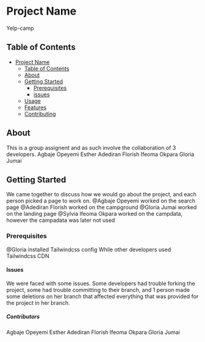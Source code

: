 # Project Name

 Yelp-camp

## Table of Contents

- [Project Name](#project-name)
  - [Table of Contents](#table-of-contents)
  - [About](#about)
  - [Getting Started](#getting-started)
    - [Prerequisites](#prerequisites)
    - [issues](#issues)
  - [Usage](#usage)
  - [Features](#features)
  - [Contributing](#contributing)

## About

This is a group assignent and as such involve the collaboration of 3 developers.
Agbaje Opeyemi Esther
Adediran Florish
Ifeoma Okpara
Gloria Jumai

## Getting Started

We came together to discuss how we would go about the project, and each person picked a page to work on.
@Agbaje Opeyemi worked on the search page
@Adediran Florish worked on the campground
@Gloria Jumai worked on the landing page
@Sylvia Ifeoma Okpara worked on the campdata, however the campadata was later not used

### Prerequisites

@Gloria installed Tailwindcss config
While other developers used Tailwindcss CDN

#### Issues

We were faced with some issues. Some developers had trouble forking the project, some had trouble committing to their branch, and 1 person made some deletions on her branch that affected everything that was provided for the project in her branch.

##### Contributors

Agbaje Opeyemi Esther
Adediran Florish
Ifeoma Okpara
Gloria Jumai